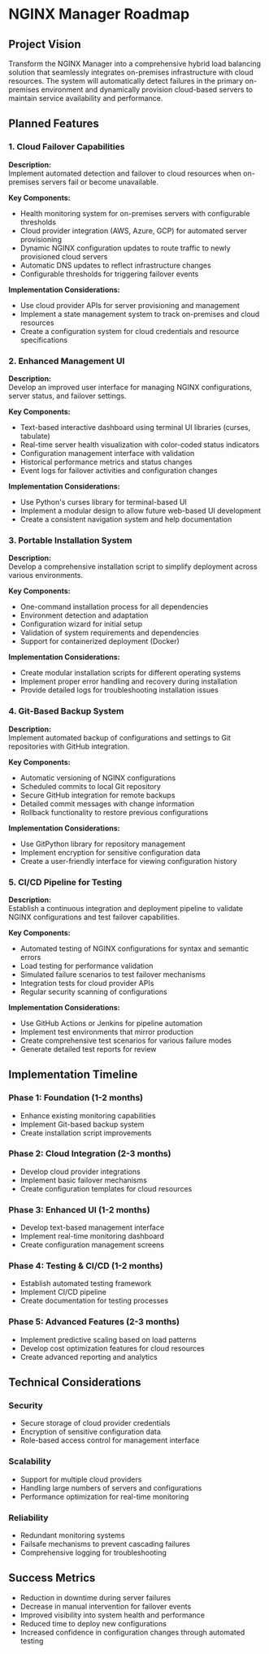 # NGINX Manager Roadmap

## Project Vision

Transform the NGINX Manager into a comprehensive hybrid load balancing solution that seamlessly integrates on-premises infrastructure with cloud resources. The system will automatically detect failures in the primary on-premises environment and dynamically provision cloud-based servers to maintain service availability and performance.

## Planned Features

### 1. Cloud Failover Capabilities

**Description:**  
Implement automated detection and failover to cloud resources when on-premises servers fail or become unavailable.

**Key Components:**
- Health monitoring system for on-premises servers with configurable thresholds
- Cloud provider integration (AWS, Azure, GCP) for automated server provisioning
- Dynamic NGINX configuration updates to route traffic to newly provisioned cloud servers
- Automatic DNS updates to reflect infrastructure changes
- Configurable thresholds for triggering failover events

**Implementation Considerations:**
- Use cloud provider APIs for server provisioning and management
- Implement a state management system to track on-premises and cloud resources
- Create a configuration system for cloud credentials and resource specifications

### 2. Enhanced Management UI

**Description:**  
Develop an improved user interface for managing NGINX configurations, server status, and failover settings.

**Key Components:**
- Text-based interactive dashboard using terminal UI libraries (curses, tabulate)
- Real-time server health visualization with color-coded status indicators
- Configuration management interface with validation
- Historical performance metrics and status changes
- Event logs for failover activities and configuration changes

**Implementation Considerations:**
- Use Python's curses library for terminal-based UI
- Implement a modular design to allow future web-based UI development
- Create a consistent navigation system and help documentation

### 3. Portable Installation System

**Description:**  
Develop a comprehensive installation script to simplify deployment across various environments.

**Key Components:**
- One-command installation process for all dependencies
- Environment detection and adaptation
- Configuration wizard for initial setup
- Validation of system requirements and dependencies
- Support for containerized deployment (Docker)

**Implementation Considerations:**
- Create modular installation scripts for different operating systems
- Implement proper error handling and recovery during installation
- Provide detailed logs for troubleshooting installation issues

### 4. Git-Based Backup System

**Description:**  
Implement automated backup of configurations and settings to Git repositories with GitHub integration.

**Key Components:**
- Automatic versioning of NGINX configurations
- Scheduled commits to local Git repository
- Secure GitHub integration for remote backups
- Detailed commit messages with change information
- Rollback functionality to restore previous configurations

**Implementation Considerations:**
- Use GitPython library for repository management
- Implement encryption for sensitive configuration data
- Create a user-friendly interface for viewing configuration history

### 5. CI/CD Pipeline for Testing

**Description:**  
Establish a continuous integration and deployment pipeline to validate NGINX configurations and test failover capabilities.

**Key Components:**
- Automated testing of NGINX configurations for syntax and semantic errors
- Load testing for performance validation
- Simulated failure scenarios to test failover mechanisms
- Integration tests for cloud provider APIs
- Regular security scanning of configurations

**Implementation Considerations:**
- Use GitHub Actions or Jenkins for pipeline automation
- Implement test environments that mirror production
- Create comprehensive test scenarios for various failure modes
- Generate detailed test reports for review

## Implementation Timeline

### Phase 1: Foundation (1-2 months)
- Enhance existing monitoring capabilities
- Implement Git-based backup system
- Create installation script improvements

### Phase 2: Cloud Integration (2-3 months)
- Develop cloud provider integrations
- Implement basic failover mechanisms
- Create configuration templates for cloud resources

### Phase 3: Enhanced UI (1-2 months)
- Develop text-based management interface
- Implement real-time monitoring dashboard
- Create configuration management screens

### Phase 4: Testing & CI/CD (1-2 months)
- Establish automated testing framework
- Implement CI/CD pipeline
- Create documentation for testing processes

### Phase 5: Advanced Features (2-3 months)
- Implement predictive scaling based on load patterns
- Develop cost optimization features for cloud resources
- Create advanced reporting and analytics

## Technical Considerations

### Security
- Secure storage of cloud provider credentials
- Encryption of sensitive configuration data
- Role-based access control for management interface

### Scalability
- Support for multiple cloud providers
- Handling large numbers of servers and configurations
- Performance optimization for real-time monitoring

### Reliability
- Redundant monitoring systems
- Failsafe mechanisms to prevent cascading failures
- Comprehensive logging for troubleshooting

## Success Metrics

- Reduction in downtime during server failures
- Decrease in manual intervention for failover events
- Improved visibility into system health and performance
- Reduced time to deploy new configurations
- Increased confidence in configuration changes through automated testing 
